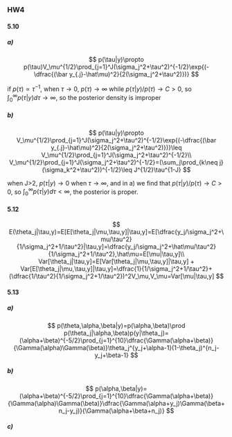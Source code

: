 

### HW4

#### 5.10

##### a)

$$
p(\tau|y)\propto p(\tau)V_\mu^{1/2}\prod_{j=1}^J(\sigma_j^2+\tau^2)^{-1/2}\exp{(-\dfrac{(\bar y_{.j}-\hat\mu)^2}{2(\sigma_j^2+\tau^2)})}
$$

if $p(\tau)\propto \tau^{-1}$, when $\tau\to 0$, $p(\tau)\to\infty$ while $p(\tau|y)/p(\tau)\to C>0$, so $\int_{0}^{\infty}p(\tau|y)d\tau\to \infty$, so the posterior density is improper

##### b)

$$
p(\tau|y)\propto V_\mu^{1/2}\prod_{j=1}^J(\sigma_j^2+\tau^2)^{-1/2}\exp{(-\dfrac{(\bar y_{.j}-\hat\mu)^2}{2(\sigma_j^2+\tau^2)})}\leq V_\mu^{1/2}\prod_{j=1}^J(\sigma_j^2+\tau^2)^{-1/2}\\
V_\mu^{1/2}\prod_{j=1}^J(\sigma_j^2+\tau^2)^{-1/2}=(\sum_j\prod_{k\neq j}(\sigma_k^2+\tau^2))^{-1/2}\leq J^{1/2}\tau^{1-J}
$$

when J>2, $p(\tau|y)\to0$ when $\tau\to \infty$,  and in a) we find that $p(\tau|y)/p(\tau)\to C>0$, so $\int_{0}^{\infty}p(\tau|y)d\tau< \infty$, the posterior is proper.

#### 5.12

$$
E(\theta_j|\tau,y)=E[E[\theta_j|\mu,\tau,y]|\tau,y]=E[\dfrac{y_j/\sigma_j^2+\mu/\tau^2}{1/\sigma_j^2+1/\tau^2}|\tau,y]=\dfrac{y_j/\sigma_j^2+\hat\mu/\tau^2}{1/\sigma_j^2+1/\tau^2},\hat\mu=E[\mu|\tau,y]\\
Var[\theta_j|\tau,y]=E[Var[\theta_j|\mu,\tau,y]|\tau,y] + Var[E[\theta_j|\mu,\tau,y]|\tau,y]=\dfrac{1}{1/\sigma_j^2+1/\tau^2}+(\dfrac{1/\tau^2}{1/\sigma_j^2+1/\tau^2})^2V_\mu,V_\mu=Var[\mu|\tau,y]
$$

#### 5.13

 ##### a)

$$
p(\theta,\alpha,\beta|y)=p(\alpha,\beta)\prod p(\theta_j|\alpha,\beta)p(y|\theta_j)=(\alpha+\beta)^{-5/2}\prod_{j=1}^{10}\dfrac{\Gamma(\alpha+\beta)}{\Gamma(\alpha)\Gamma(\beta)}\theta_j^{y_j+\alpha-1}(1-\theta_j)^{n_j-y_j+\beta-1}
$$

##### b)

$$
p(\alpha,\beta|y)=(\alpha+\beta)^{-5/2}\prod_{j=1}^{10}\dfrac{\Gamma(\alpha+\beta)}{\Gamma(\alpha)\Gamma(\beta)}\dfrac{\Gamma(\alpha+y_j)\Gamma(\beta+n_j-y_j)}{\Gamma(\alpha+\beta+n_j)}
$$

##### c)

